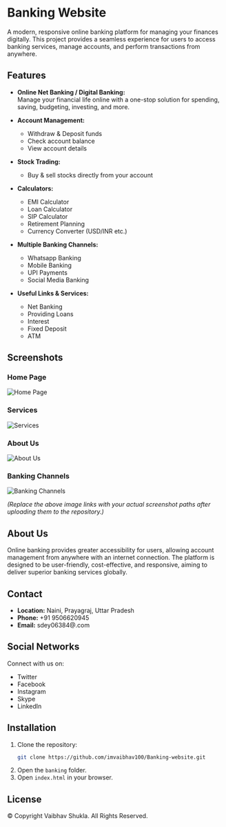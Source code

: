# Banking Website

A modern, responsive online banking platform for managing your finances digitally. This project provides a seamless experience for users to access banking services, manage accounts, and perform transactions from anywhere.

## Features

- **Online Net Banking / Digital Banking:**  
  Manage your financial life online with a one-stop solution for spending, saving, budgeting, investing, and more.

- **Account Management:**  
  - Withdraw & Deposit funds  
  - Check account balance  
  - View account details

- **Stock Trading:**  
  - Buy & sell stocks directly from your account

- **Calculators:**  
  - EMI Calculator  
  - Loan Calculator  
  - SIP Calculator  
  - Retirement Planning  
  - Currency Converter (USD/INR etc.)

- **Multiple Banking Channels:**  
  - Whatsapp Banking  
  - Mobile Banking  
  - UPI Payments  
  - Social Media Banking

- **Useful Links & Services:**  
  - Net Banking  
  - Providing Loans  
  - Interest  
  - Fixed Deposit  
  - ATM

## Screenshots

### Home Page
![Home Page](screenshots/home.png)

### Services
![Services](screenshots/services.png)

### About Us
![About Us](screenshots/about.png)

### Banking Channels
![Banking Channels](screenshots/channels.png)

*(Replace the above image links with your actual screenshot paths after uploading them to the repository.)*

## About Us

Online banking provides greater accessibility for users, allowing account management from anywhere with an internet connection. The platform is designed to be user-friendly, cost-effective, and responsive, aiming to deliver superior banking services globally.

## Contact

- **Location:** Naini, Prayagraj, Uttar Pradesh  
- **Phone:** +91 9506620945  
- **Email:** sdey06384@.com

## Social Networks

Connect with us on:
- Twitter
- Facebook
- Instagram
- Skype
- LinkedIn

## Installation

1. Clone the repository:
   ```sh
   git clone https://github.com/imvaibhav100/Banking-website.git
   ```
2. Open the `banking` folder.
3. Open `index.html` in your browser.

## License

© Copyright Vaibhav Shukla. All Rights Reserved.
